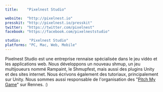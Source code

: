 ```yaml
---
title:    "Pixelnest Studio"

website:  "http://pixelnest.io"
presskit: "http://pixelnest.io/presskit"
twitter:  "https://twitter.com/pixelnest"
facebook: "https://facebook.com/pixelneststudio"

studio:    "Pixelnest Studio"
platforms: "PC, Mac, Web, Mobile"
---
```


Pixelnest Studio est une entreprise rennaise spécialisée dans le jeu vidéo et les applications web. Nous développons un nouveau shmup, un jeu multijoueurs nommé Rampaint, le Shmupfest, mais aussi des plugins Unity et des sites internet. Nous écrivons également des tutoriaux, principalement sur Unity. Nous sommes aussi responsable de l'organisation des "[Pitch My Game](http://pitchmygame.com/)" sur Rennes. :)
